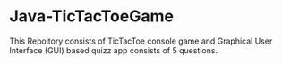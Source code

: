 # Java-TicTacToeGame
This Repoitory consists of TicTacToe console game and Graphical User Interface (GUI) based quizz app consists of 5 questions.

